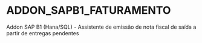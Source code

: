 # ADDON_SAPB1_FATURAMENTO
Addon SAP B1 (Hana/SQL) - Assistente de emissão de nota fiscal de saída a partir de entregas pendentes
